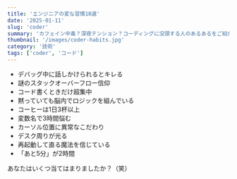 ```yaml
---
title: 'エンジニアの変な習慣10選'
date: '2025-01-11'
slug: 'coder'
summary: 'カフェイン中毒？深夜テンション？コーディングに没頭する人のあるあるをご紹介。'
thumbnail: '/images/coder-habits.jpg'
category: '技術'
tags: ['coder', 'コード']
---
```


- デバッグ中に話しかけられるとキレる
- 謎のスタックオーバーフロー信仰
- コード書くときだけ超集中
- 黙っていても脳内でロジックを組んでいる
- コーヒーは1日3杯以上
- 変数名で3時間悩む
- カーソル位置に異常なこだわり
- デスク周りが光る
- 再起動して直る魔法を信じている
- 「あと5分」が2時間

あなたはいくつ当てはまりましたか？（笑）
